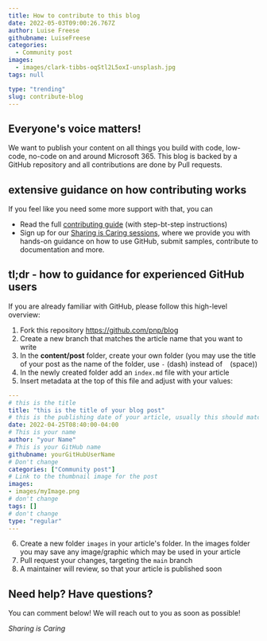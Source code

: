 ```yaml
---
title: How to contribute to this blog
date: 2022-05-03T09:00:26.767Z
author: Luise Freese
githubname: LuiseFreese
categories:
  - Community post
images:
  - images/clark-tibbs-oqStl2L5oxI-unsplash.jpg
tags: null

type: "trending"
slug: contribute-blog
---
```



## Everyone's voice matters!

We want to publish your content on all things you build with code, low-code, no-code on and around Microsoft 365. This blog is backed by a GitHub repository and all contributions are done by Pull requests.

## extensive guidance on how contributing works

If you feel like you need some more support with that, you can

* Read the full [contributing guide](https://github.com/pnp/blog/blob/main/CONTRIBUTING.md) (with step-bt-step instructions)
* Sign up for our [Sharing is Caring sessions](https://pnp.github.io/sharing-is-caring/), where we provide you with hands-on guidance on how to use GitHub, submit samples, contribute to documentation and more.

## tl;dr - how to guidance for experienced GitHub users

If you are already familiar with GitHub, please follow this high-level overview:

1. Fork this repository <https://github.com/pnp/blog>
2. Create a new branch that matches the article name that you want to write
3. In the **content/post** folder, create your own folder (you may use the title of your post as the name of the folder, use `-` (dash) instead of ` `  (space))
4. In the newly created folder add an `index.md` file with your article
5. Insert metadata at the top of this file and adjust with your values:

```yml
---
# this is the title
title: "this is the title of your blog post"
# this is the publishing date of your article, usually this should match "now"
date: 2022-04-25T08:40:00-04:00
# This is your name
author: "your Name"
# This is your GitHub name
githubname: yourGitHubUserName
# Don't change
categories: ["Community post"]
# Link to the thumbnail image for the post
images:
- images/myImage.png
# don't change
tags: []
# don't change
type: "regular"
---
```

6. Create a new folder `images` in your article's folder. In the images folder you may save any image/graphic which may be used in your article
7. Pull request your changes, targeting the `main` branch
8. A maintainer will review, so that your article is published soon

## Need help? Have questions?

You can comment below! We will reach out to you as soon as possible!

_Sharing is Caring_ 
